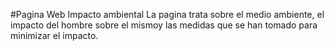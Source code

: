 #Pagina Web Impacto ambiental
La pagina trata sobre el medio ambiente, el impacto del hombre sobre el mismoy las medidas que se han tomado para minimizar el impacto.